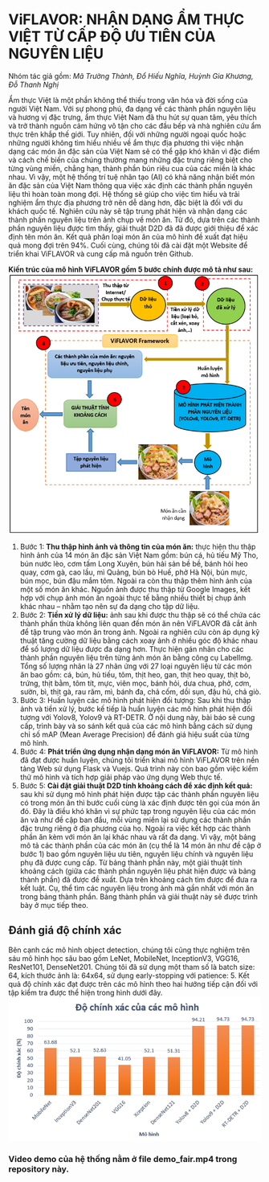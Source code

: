 # ViFLAVOR: NHẬN DẠNG ẨM THỰC VIỆT TỪ CẤP ĐỘ ƯU TIÊN CỦA NGUYÊN LIỆU

Nhóm tác giả gồm: *Mã Trường Thành, Đổ Hiếu Nghĩa, Huỳnh Gia Khương, Đỗ Thanh Nghị*

Ẩm thực Việt là một phần không thể thiếu trong văn hóa và đời sống của người Việt Nam. Với sự phong phú, đa dạng về các thành phần nguyên liệu và hương vị đặc trưng, ẩm thực Việt Nam đã thu hút sự quan tâm, yêu thích và trở thành nguồn cảm hứng vô tận cho các đầu bếp và nhà nghiên cứu ẩm thực trên khắp thế giới. Tuy nhiên, đối với những người ngoại quốc hoặc những người không tìm hiểu nhiều về ẩm thực địa phương thì việc nhận dạng các món ăn đặc sản của Việt Nam sẽ có thể gặp khó khăn vì đặc điểm và cách chế biến của chúng thường mang những đặc trưng riêng biệt cho từng vùng miền, chẳng hạn, thành phần bún riêu cua của các miền là khác nhau. Vì vậy, một hệ thống trí tuệ nhân tạo (AI) có khả năng nhận biết món ăn đặc sản của Việt Nam thông qua việc xác định các thành phần nguyên liệu thì hoàn toàn mong đợi. Hệ thống sẽ giúp cho việc tìm hiểu và trải nghiệm ẩm thực địa phương trở nên dễ dàng hơn, đặc biệt là đối với du khách quốc tế. Nghiên cứu này sẽ tập trung phát hiện và nhận dạng các thành phần nguyên liệu trên ảnh chụp về món ăn. Từ đó, dựa trên các thành phần nguyên liệu được tìm thấy, giải thuật D2D đã đã được giới thiệu để xác định tên món ăn. Kết quả phân loại món ăn của mô hình đề xuất đạt hiệu quả mong đợi trên 94%. Cuối cùng, chúng tôi đã cài đặt một Website để triển khai ViFLAVOR và cung cấp mã nguồn trên Github.

**Kiến trúc của mô hình ViFLAVOR gồm 5 bước chính được mô tả như sau:**
![architecture of ViFLAVOR](readme/architecture.png)
1. Bước 1: **Thu thập hình ảnh và thông tin của món ăn:** thực hiện thu thập hình ảnh của 14 món ăn đặc sản Việt Nam gồm: bún cá, hủ tiếu Mỹ Tho, bún nước lèo, cơm tấm Long Xuyên, bún hải sản bề bề, bánh hỏi heo quay, cơm gà, cao lầu, mì Quảng, bún bò Huế, phở Hà Nội, bún mực, bún mọc, bún đậu mắm tôm. Ngoài ra còn thu thập thêm hình ảnh của một số món ăn khác. Nguồn ảnh được thu thập từ Google Images, kết hợp với chụp ảnh món ăn ngoài thực tế bằng nhiều thiết bị chụp ảnh khác nhau – nhằm tạo nên sự đa dạng cho tập dữ liệu.
2. Bước 2: **Tiền xử lý dữ liệu:** ảnh sau khi được thu thập sẽ có thể chứa các thành phần thừa không liên quan đến món ăn nên ViFLAVOR đã cắt ảnh để tập trung vào món ăn trong ảnh. Ngoài ra nghiên cứu còn áp dụng kỹ thuật tăng cường dữ liệu bằng cách xoay ảnh ở nhiều góc độ khác nhau để số lượng dữ liệu được đa dạng hơn. Thực hiện gán nhãn cho các thành phần nguyên liệu trên từng ảnh món ăn bằng công cụ LabelImg. Tổng số lượng nhãn là 27 nhãn ứng với 27 loại nguyên liệu từ các món ăn bao gồm: cá, bún, hủ tiếu, tôm, thịt heo, gan, thịt heo quay, thịt bò, trứng, thịt bằm, tôm tít, mực, viên mọc, bánh hỏi, dưa chua, phở, cơm, sườn, bì, thịt gà, rau răm, mì, bánh đa, chả cốm, dồi sụn, đậu hũ, chả giò.
3. Bước 3: Huấn luyện các mô hình phát hiện đối tượng: Sau khi thu thập ảnh và tiền xử lý, bước kế tiếp là huấn luyện các mô hình phát hiện đối tượng với Yolov8, Yolov9 và RT-DETR. Ở nội dung này, bài báo sẽ cung cấp, trình bày và so sánh kết quả của các mô hình bằng cách sử dụng chỉ số mAP (Mean Average Precision) để đánh giá hiệu suất của từng mô hình.
4. Bước 4: **Phát triển ứng dụng nhận dạng món ăn ViFLAVOR:** Từ mô hình đã đạt được huấn luyện, chúng tôi triển khai mô hình ViFLAVOR trên nền tảng Web sử dụng Flask và Vuejs. Quá trình này còn bao gồm việc kiểm thử mô hình và tích hợp giải pháp vào ứng dụng Web thực tế.
5. Bước 5: **Cài đặt giải thuật D2D tính khoảng cách để xác định kết quả:**  sau khi sử dụng mô hình phát hiện được tập các thành phần nguyên liệu có trong món ăn thì bước cuối cùng là xác định được tên gọi của món ăn đó. Đây là điều khó khăn vì sự phức tạp trong nguyên liệu của các món ăn và như đề cập ban đầu, mỗi vùng miền lại sử dụng các thành phần đặc trưng riêng ở địa phương của họ. Ngoài ra việc kết hợp các thành phần ăn kèm với món ăn lại khác nhau và rất đa dạng. Vì vậy, một bảng mô tả các thành phần của các món ăn (cụ thể là 14 món ăn như đề cập ở bước 1) bao gồm nguyên liệu ưu tiên, nguyên liệu chính và nguyên liệu phụ đã được cung cấp. Từ bảng thành phần này, một giải thuật tính khoảng cách (giữa các thành phần nguyên liệu phát hiện được và bảng thành phần) đã được đề xuất. Dựa trên khoảng cách tìm được để đưa ra kết luật. Cụ, thể tìm các nguyên liệu trong ảnh mà gần nhất với món ăn trong bảng thành phần. Bảng thành phần và giải thuật này sẽ được trình bày ở mục tiếp theo.

## Đánh giá độ chính xác
Bên cạnh các mô hình object detection, chúng tôi cũng thực nghiệm trên sáu mô hình học sâu bao gồm LeNet, MobileNet, InceptionV3, VGG16, ResNet101, DenseNet201. Chúng tôi đã sử dụng một tham số là batch size: 64, kích thước ảnh là: 64x64, sử dụng early-stopping với patience: 5. Kết quả độ chính xác đạt được trên các mô hình theo hai hướng tiếp cận đối với tập kiểm tra được thể hiện trong hình dưới đây.
![evaluation](readme/so-do-cot.png)

### Video demo của hệ thống nằm ở file demo_fair.mp4 trong repository này.